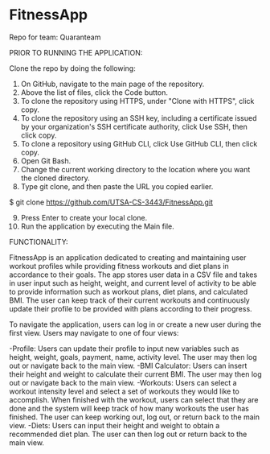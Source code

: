# FitnessApp
Repo for team: Quaranteam

PRIOR TO RUNNING THE APPLICATION:

Clone the repo by doing the following:

1. On GitHub, navigate to the main page of the repository.
2. Above the list of files, click the Code button.
3. To clone the repository using HTTPS, under "Clone with HTTPS", click copy. 
4. To clone the repository using an SSH key, including a certificate issued by your organization's SSH certificate authority, click Use SSH, then click copy. 
5. To clone a repository using GitHub CLI, click Use GitHub CLI, then click copy.
6. Open Git Bash.
7. Change the current working directory to the location where you want the cloned directory.
8. Type git clone, and then paste the URL you copied earlier.

$ git clone https://github.com/UTSA-CS-3443/FitnessApp.git

9. Press Enter to create your local clone.
10. Run the application by executing the Main file.

FUNCTIONALITY:

FitnessApp is an application dedicated to creating and maintaining user workout profiles while providing fitness workouts and diet plans in accordance to their goals. The app stores user data in a CSV file and takes in user input such as height, weight, and current level of activity to be able to provide information such as workout plans, diet plans, and calculated BMI. The user can keep track of their current workouts and continuously update their profile to be provided with plans according to their progress.

To navigate the application, users can log in or create a new user during the first view. Users may navigate to one of four views:

-Profile: Users can update their profile to input new variables such as height, weight, goals, payment, name, activity level. The user may then log out or navigate back to the main view.
-BMI Calculator: Users can insert their height and weight to calculate their current BMI. The user may then log out or navigate back to the main view.
-Workouts: Users can select a workout intensity level and select a set of workouts they would like to accomplish. When finished with the workout, users can select that they are done and the system will keep track of how many workouts the user has finished. The user can keep working out, log out, or return back to the main view.
-Diets: Users can input their height and weight to obtain a recommended diet plan. The user can then log out or return back to the main view.
